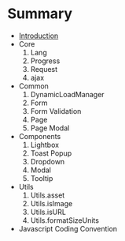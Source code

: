 # Summary

* [Introduction](README.md)
* Core
  1. Lang
  2. Progress
  3. Request
  4. ajax
* Common
  1. DynamicLoadManager
  2. Form
  3. Form Validation
  4. Page
  5. Page Modal
* Components
  1. Lightbox
  2. Toast Popup
  3. Dropdown
  4. Modal
  5. Tooltip
* Utils
  1. Utils.asset
  2. Utils.isImage
  3. Utils.isURL
  4. Utils.formatSizeUnits
* Javascript Coding Convention



